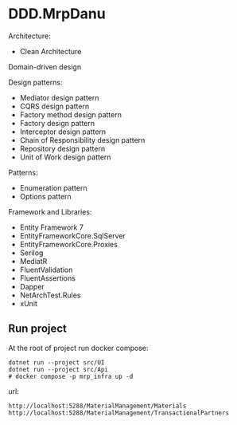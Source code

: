 # DDD.MrpDanu



Architecture:
  - Clean Architecture

Domain-driven design

Design patterns:
 - Mediator design pattern
 - CQRS design pattern
 - Factory method design pattern
 - Factory design pattern
 - Interceptor design pattern
 - Chain of Responsibility design pattern
 - Repository design pattern
 - Unit of Work design pattern

Patterns:
  - Enumeration pattern
  - Options pattern

Framework and Libraries:
  - Entity Framework 7
  - EntityFrameworkCore.SqlServer
  - EntityFrameworkCore.Proxies
  - Serilog
  - MediatR
  - FluentValidation
  - FluentAssertions
  - Dapper
  - NetArchTest.Rules
  - xUnit

## Run project
At the root of project run docker compose:
```
dotnet run --project src/UI
dotnet run --project src/Api
# docker compose -p mrp_infra up -d
```

url:
```
http://localhost:5288/MaterialManagement/Materials
http://localhost:5288/MaterialManagement/TransactionalPartners
```